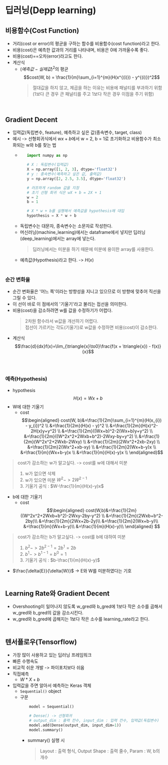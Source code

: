 # 딥러닝(Depp learning)

## 비용함수(Cost Function)
 - 거리(cost or error)의 평균을 구하는 함수를 비용함수(cost function)라고 한다.
 - 비용(cost)은 예측한 값과의 거리를 나타내며, 비용은 0에 가까울수록 좋다.
 - 비용(cost)==오차(error)라고도 한다.
 - 계산식
   - $(예측값 - 실제값)^2$의 평균
	 $$cost(W, b) = \frac{1}{m}\sum_{i=1}^{m}(H(x^{(i)}) - y^{(i)})^2$$
	 > 절대값을 하지 않고, 제곱을 하는 이유는 비용에 패널티를 부과하기 위함(1보다 큰 경우 큰 패널티를 주고 1보다 작은 경우 이점을 주기 위함)

<br>

## Gradient Decent
 - 입력값(독립변수, feature), 예측하고 싶은 값(종속변수, target, class)
 - 예시 -> 선형회귀식에서 $wx + b$에서 w = 2, b = 1로 초기화하고 비용함수가 최소화되는 w와 b를 찾는 법
   - ```python
		import numpy as np

		# X : 독립변수(입력값)
		X = np.array([1, 2, 3], dtype='float32')
		# y : 종속변수(예측하고 싶은 값, 출력값)
		y = np.array([2, 2.5, 3.5], dtype='float32')

		# 러프하게 random 값을 지정
		# 초기 선형 회귀 식은 wX + b = 2X + 1
		w = 2
		b = 1

		# X * w + b를 실행해서 예측값을 hypothesis에 대입
		hypothesis = X * w + b
		```
   - 독립변수는 대문자, 종속변수는 소문자로 작성한다.
   - 머신러닝(machine_learning)에서는 dataframe에서 넣지만 딥러닝(deep_learning)에서는 array에 넣는다.
     > 딥러닝에서는 미분을 하기 때문에 미분에 용이한 array를 사용한다. 
   - 예측값(Hypothesis)라고 한다. -> $H(x)$
<br><br>

### 순간 변화율
 - 순간 변화율은 '어느 쪽'이라는 방향성을 지니고 있으므로 이 방향에 맞추어 직선을 그릴 수 있다.
 - 이 선이 바로 이 점에서의 '기울기'라고 불리는 접선을 의미한다.
 - 비용(cost)을 감소하려면 w를 값을 수정하기가 어렵다.
   > 2차원 함수라서 w값을 개선하기 어렵다. <br>
   > 접선이 가르키는 각도(기울기)로 w값을 수정하면 비용(cost)이 감소한다.
 - 계산식
    $$\frac{d}{dx}f(x)=\lim_{\triangle{x}\to0}\frac{f(x + \triangle{x}) - f(x)}{x}$$
<br><br>

### 예측(Hypothesis)
 - hypothesis
 $$H(x)=Wx + b$$
 - W에 대한 기울기
   - cost
 $$\begin{aligned}
 cost(W, b)&=\frac{1}{2m}\sum_{i=1}^{m}(H(x_{i}) - y_{i})^2 \\
 &=\frac{1}{2m}(H(x) - y)^2 \\
 &=\frac{1}{2m}(H(x)^2-2H(x)y+y^2) \\
 &=\frac{1}{2m}((Wx+b)^2-2(Wx+b)y+y^2) \\
 &=\frac{1}{2m}((W^2x^2+2Wxb+b^2)-2Wxy-by+y^2) \\
 &=\frac{1}{2m}(W^2x^2+2Wxb-2Wxy) \\
 &=\frac{1}{2m}(2Wx^2+2xb-2xy) \\
 &=\frac{1}{2m}2(Wx^2+xb-xy) \\
 &=\frac{1}{2m}2(Wx+b-y)x \\
 &=\frac{1}{m}(Wx+b-y)x \\
 &=\frac{1}{m}(H(x)-y)x \\
 \end{aligned}$$
 > cost가 감소하는 w가 알고싶다. -> cost를 w에 대해서 미분 <br>
 > 1. w가 없으면 삭제 <br>
 > 2. w가 있으면 미분 $W^2-> 2W^{2-1}$<br>
 > 3. 기울기 공식 : $W-\frac{1}{m}(H(x)-y)x$<br>
 - b에 대한 기울기
   - cost
$$\begin{aligned}
cost(W,b)&=\frac{1}{2m}((W^2x^2+2Wxb+b^2)-2Wxy-2by-y^2) \\
&=\frac{1}{2m}(2Wxb+b^2-2by)\\
&=\frac{1}{2m}(2Wx+2b-2y)\\
&=\frac{1}{2m}2(Wx+b-y)\\
&=\frac{1}{m}(Wx+b-y)\\
&=\frac{1}{m}(H(x)-y)\\
\end{aligned}
$$
 > cost가 감소하는 b가 알고싶다. -> cost를 b에 대하여 미분 <br>
 > 1. $b^2 -> 2b^{2-1}=2b^1=2b$ <br>
 > 2. $b^1 -> b^{1-1}=b^0=1$ <br>
 > 3. 기울기 공식 : $b-\frac{1}{m}(H(x)-y)$ <br>
 - $\frac{\delta{E}}{\delta{W}}$ -> E와 W를 미분하였다는 기호
<br><br>

## Learning Rate와 Gradient Decent
 - Overshooting이 일어나지 않도록 w_gred와 b_gred에 1보다 작은 소수를 곱해서 w_gred와 b_gred의 값을 감소시킨다.
 - w_gred와 b_gred에 곱해지는 1보다 작은 소수를 learning_rate라고 한다.<br><br>
  
## 텐서플로우(Tensorflow)
 - 가장 많이 사용하고 있는 딥러닝 프레임워크
 - 빠른 수행속도
 - 비교적 쉬운 개발 -> 파이포치보다 쉬움
 - 직접예측
   - $W * X + b$
 - 입력값을 주면 알아서 예측하는 Keras 객체
   - `Sequential()` object
   - 구문
		```python
			model = Sequential()

			# Dense() -> 선형회귀
			# output_dim : 출력 칸수, input_dim : 입력 칸수, 입력값(독립변수)
			model.add(Dense(output_dim, input_dim=1))
			model.summary()
		```
     - summary() 실행 시 
       > Layout : 출력 형식, Output Shape : 출력 줄수, Param : W, b의 개수

